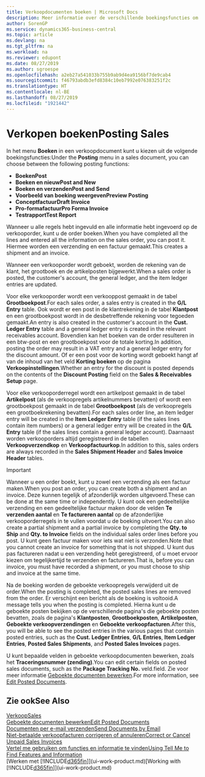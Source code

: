 ```yaml
---
title: Verkoopdocumenten boeken | Microsoft Docs
description: Meer informatie over de verschillende boekingsfuncties om verkoopdocumenten te boeken en hoe u geboekte documenten kunt bijwerken.
author: SorenGP
ms.service: dynamics365-business-central
ms.topic: article
ms.devlang: na
ms.tgt_pltfrm: na
ms.workload: na
ms.reviewer: edupont
ms.date: 08/27/2019
ms.author: sgroespe
ms.openlocfilehash: a2eb27a541033b755b9ab9d4ea9156bf7de9cab4
ms.sourcegitcommit: f46793abdb3efd8384c10eb7992e076383251f2c
ms.translationtype: HT
ms.contentlocale: nl-BE
ms.lasthandoff: 08/27/2019
ms.locfileid: "1921442"
---
```

# <a name="posting-sales"></a><span data-ttu-id="4927c-103">Verkopen boeken</span><span class="sxs-lookup"><span data-stu-id="4927c-103">Posting Sales</span></span>
<span data-ttu-id="4927c-104">In het menu **Boeken** in een verkoopdocument kunt u kiezen uit de volgende boekingsfuncties:</span><span class="sxs-lookup"><span data-stu-id="4927c-104">Under the **Posting** menu in a sales document, you can choose between the following posting functions:</span></span>

* <span data-ttu-id="4927c-105">**Boeken**</span><span class="sxs-lookup"><span data-stu-id="4927c-105">**Post**</span></span>
* <span data-ttu-id="4927c-106">**Boeken en nieuw**</span><span class="sxs-lookup"><span data-stu-id="4927c-106">**Post and New**</span></span>
* <span data-ttu-id="4927c-107">**Boeken en verzenden**</span><span class="sxs-lookup"><span data-stu-id="4927c-107">**Post and Send**</span></span>
* <span data-ttu-id="4927c-108">**Voorbeeld van boeking weergeven**</span><span class="sxs-lookup"><span data-stu-id="4927c-108">**Preview Posting**</span></span>
* <span data-ttu-id="4927c-109">**Conceptfactuur**</span><span class="sxs-lookup"><span data-stu-id="4927c-109">**Draft Invoice**</span></span>
* <span data-ttu-id="4927c-110">**Pro-formafactuur**</span><span class="sxs-lookup"><span data-stu-id="4927c-110">**Pro Forma Invoice**</span></span>
* <span data-ttu-id="4927c-111">**Testrapport**</span><span class="sxs-lookup"><span data-stu-id="4927c-111">**Test Report**</span></span>

<span data-ttu-id="4927c-112">Wanneer u alle regels hebt ingevuld en alle informatie hebt ingevoerd op de verkooporder, kunt u de order boeken.</span><span class="sxs-lookup"><span data-stu-id="4927c-112">When you have completed all the lines and entered all the information on the sales order, you can post it.</span></span> <span data-ttu-id="4927c-113">Hiermee worden een verzending en een factuur gemaakt.</span><span class="sxs-lookup"><span data-stu-id="4927c-113">This creates a shipment and an invoice.</span></span>

<span data-ttu-id="4927c-114">Wanneer een verkooporder wordt geboekt, worden de rekening van de klant, het grootboek en de artikelposten bijgewerkt.</span><span class="sxs-lookup"><span data-stu-id="4927c-114">When a sales order is posted, the customer's account, the general ledger, and the item ledger entries are updated.</span></span>

<span data-ttu-id="4927c-115">Voor elke verkooporder wordt een verkooppost gemaakt in de tabel **Grootboekpost**.</span><span class="sxs-lookup"><span data-stu-id="4927c-115">For each sales order, a sales entry is created in the **G/L Entry** table.</span></span> <span data-ttu-id="4927c-116">Ook wordt er een post in de klantrekening in de tabel **Klantpost** en een grootboekpost wordt in de desbetreffende rekening voor tegoeden gemaakt.</span><span class="sxs-lookup"><span data-stu-id="4927c-116">An entry is also created in the customer's account in the **Cust. Ledger Entry** table and a general ledger entry is created in the relevant receivables account.</span></span> <span data-ttu-id="4927c-117">Bovendien kan het boeken van de order resulteren in een btw-post en een grootboekpost voor de totale korting.</span><span class="sxs-lookup"><span data-stu-id="4927c-117">In addition, posting the order may result in a VAT entry and a general ledger entry for the discount amount.</span></span> <span data-ttu-id="4927c-118">Of er een post voor de korting wordt geboekt hangt af van de inhoud van het veld **Korting boeken** op de pagina **Verkoopinstellingen**.</span><span class="sxs-lookup"><span data-stu-id="4927c-118">Whether an entry for the discount is posted depends on the contents of the **Discount Posting** field on the **Sales & Receivables Setup** page.</span></span>

<span data-ttu-id="4927c-119">Voor elke verkooporderregel wordt een artikelpost gemaakt in de tabel **Artikelpost** (als de verkoopregels artikelnummers bevatten) of wordt een grootboekpost gemaakt in de tabel **Grootboekpost** (als de verkoopregels een grootboekrekening bevatten).</span><span class="sxs-lookup"><span data-stu-id="4927c-119">For each sales order line, an item ledger entry will be created in the **Item Ledger Entry** table (if the sales lines contain item numbers) or a general ledger entry will be created in the **G/L Entry** table (if the sales lines contain a general ledger account).</span></span> <span data-ttu-id="4927c-120">Daarnaast worden verkooporders altijd geregistreerd in de tabellen **Verkoopverzendkop** en **Verkoopfactuurkop**.</span><span class="sxs-lookup"><span data-stu-id="4927c-120">In addition to this, sales orders are always recorded in the **Sales Shipment Header** and **Sales Invoice Header** tables.</span></span>

> [!IMPORTANT]  
>   <span data-ttu-id="4927c-121">Wanneer u een order boekt, kunt u zowel een verzending als een factuur maken.</span><span class="sxs-lookup"><span data-stu-id="4927c-121">When you post an order, you can create both a shipment and an invoice.</span></span> <span data-ttu-id="4927c-122">Deze kunnen tegelijk of afzonderlijk worden uitgevoerd.</span><span class="sxs-lookup"><span data-stu-id="4927c-122">These can be done at the same time or independently.</span></span> <span data-ttu-id="4927c-123">U kunt ook een gedeeltelijke verzending en een gedeeltelijke factuur maken door de velden **Te verzenden aantal** en **Te factureren aantal** op de afzonderlijke verkooporderregels in te vullen voordat u de boeking uitvoert.</span><span class="sxs-lookup"><span data-stu-id="4927c-123">You can also create a partial shipment and a partial invoice by completing the **Qty. to Ship** and **Qty. to Invoice** fields on the individual sales order lines before you post.</span></span> <span data-ttu-id="4927c-124">U kunt geen factuur maken voor iets wat niet is verzonden.</span><span class="sxs-lookup"><span data-stu-id="4927c-124">Note that you cannot create an invoice for something that is not shipped.</span></span> <span data-ttu-id="4927c-125">U kunt dus pas factureren nadat u een verzending hebt geregistreerd, of u moet ervoor kiezen om tegelijkertijd te verzenden en factureren.</span><span class="sxs-lookup"><span data-stu-id="4927c-125">That is, before you can invoice, you must have recorded a shipment, or you must choose to ship and invoice at the same time.</span></span>

<span data-ttu-id="4927c-126">Na de boeking worden de geboekte verkoopregels verwijderd uit de order.</span><span class="sxs-lookup"><span data-stu-id="4927c-126">When the posting is completed, the posted sales lines are removed from the order.</span></span> <span data-ttu-id="4927c-127">Er verschijnt een bericht als de boeking is voltooid.</span><span class="sxs-lookup"><span data-stu-id="4927c-127">A message tells you when the posting is completed.</span></span> <span data-ttu-id="4927c-128">Hierna kunt u de geboekte posten bekijken op de verschillende pagina's die geboekte posten bevatten, zoals de pagina's **Klantposten**, **Grootboekposten**, **Artikelposten**, **Geboekte verkoopverzendingen** en **Geboekte verkoopfacturen**.</span><span class="sxs-lookup"><span data-stu-id="4927c-128">After this, you will be able to see the posted entries in the various pages that contain posted entries, such as the **Cust. Ledger Entries**, **G/L Entries**, **Item Ledger Entries**, **Posted Sales Shipments**, and **Posted Sales Invoices** pages.</span></span>  

<span data-ttu-id="4927c-129">U kunt bepaalde velden in geboekte verkoopdocumenten bewerken, zoals het **Traceringsnummer (zending)**.</span><span class="sxs-lookup"><span data-stu-id="4927c-129">You can edit certain fields on posted sales documents, such as the **Package Tracking No.**</span></span> <span data-ttu-id="4927c-130">veld.</span><span class="sxs-lookup"><span data-stu-id="4927c-130">field.</span></span> <span data-ttu-id="4927c-131">Zie voor meer informatie [Geboekte documenten bewerken](across-edit-posted-document.md).</span><span class="sxs-lookup"><span data-stu-id="4927c-131">For more information, see [Edit Posted Documents](across-edit-posted-document.md).</span></span>

## <a name="see-also"></a><span data-ttu-id="4927c-132">Zie ook</span><span class="sxs-lookup"><span data-stu-id="4927c-132">See Also</span></span>
[<span data-ttu-id="4927c-133">Verkoop</span><span class="sxs-lookup"><span data-stu-id="4927c-133">Sales</span></span>](sales-manage-sales.md)  
[<span data-ttu-id="4927c-134">Geboekte documenten bewerken</span><span class="sxs-lookup"><span data-stu-id="4927c-134">Edit Posted Documents</span></span>](across-edit-posted-document.md)  
[<span data-ttu-id="4927c-135">Documenten per e-mail verzenden</span><span class="sxs-lookup"><span data-stu-id="4927c-135">Send Documents by Email</span></span>](ui-how-send-documents-email.md)  
[<span data-ttu-id="4927c-136">Niet-betaalde verkoopfacturen corrigeren of annuleren</span><span class="sxs-lookup"><span data-stu-id="4927c-136">Correct or Cancel Unpaid Sales Invoices</span></span>](sales-how-correct-cancel-sales-invoice.md)  
[<span data-ttu-id="4927c-137">Vertel me gebruiken om functies en informatie te vinden</span><span class="sxs-lookup"><span data-stu-id="4927c-137">Using Tell Me to Find Features and Information</span></span>](ui-search.md)  
<span data-ttu-id="4927c-138">[Werken met [!INCLUDE[d365fin](includes/d365fin_md.md)]](ui-work-product.md)</span><span class="sxs-lookup"><span data-stu-id="4927c-138">[Working with [!INCLUDE[d365fin](includes/d365fin_md.md)]](ui-work-product.md)</span></span>
